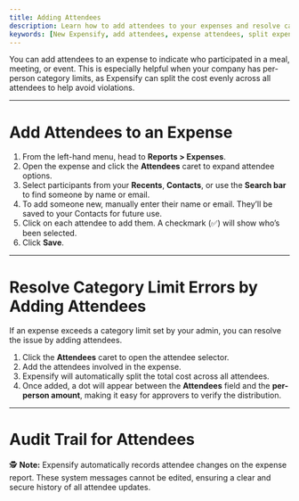 ```yaml
---
title: Adding Attendees
description: Learn how to add attendees to your expenses and resolve category limit errors by splitting the cost across participants.
keywords: [New Expensify, add attendees, expense attendees, split expense, category limit, attendee allocation]
---
```


You can add attendees to an expense to indicate who participated in a meal, meeting, or event. This is especially helpful when your company has per-person category limits, as Expensify can split the cost evenly across all attendees to help avoid violations.

---

# Add Attendees to an Expense

1. From the left-hand menu, head to **Reports > Expenses**.
2. Open the expense and click the **Attendees** caret to expand attendee options.
3. Select participants from your **Recents**, **Contacts**, or use the **Search bar** to find someone by name or email.
4. To add someone new, manually enter their name or email. They’ll be saved to your Contacts for future use.
5. Click on each attendee to add them. A checkmark (✅) will show who’s been selected.
6. Click **Save**.

---

# Resolve Category Limit Errors by Adding Attendees

If an expense exceeds a category limit set by your admin, you can resolve the issue by adding attendees.

1. Click the **Attendees** caret to open the attendee selector.
2. Add the attendees involved in the expense.
3. Expensify will automatically split the total cost across all attendees.
4. Once added, a dot will appear between the **Attendees** field and the **per-person amount**, making it easy for approvers to verify the distribution.

---

# Audit Trail for Attendees

🕵️ **Note:** Expensify automatically records attendee changes on the expense report. These system messages cannot be edited, ensuring a clear and secure history of all attendee updates.

